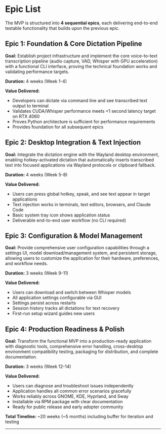 # Epic List

The MVP is structured into **4 sequential epics**, each delivering end-to-end testable functionality that builds upon the previous epic.

## Epic 1: Foundation & Core Dictation Pipeline

**Goal:** Establish project infrastructure and implement the core voice-to-text transcription pipeline (audio capture, VAD, Whisper with GPU acceleration) with a functional CLI interface, proving the technical foundation works and validating performance targets.

**Duration:** 4 weeks (Week 1-4)

**Value Delivered:**
- Developers can dictate via command line and see transcribed text output to terminal
- Validates CUDA/Whisper performance meets <1 second latency target on RTX 4060
- Proves Python architecture is sufficient for performance requirements
- Provides foundation for all subsequent epics

## Epic 2: Desktop Integration & Text Injection

**Goal:** Integrate the dictation engine with the Wayland desktop environment, enabling hotkey-activated dictation that automatically inserts transcribed text into focused applications via Wayland protocols or clipboard fallback.

**Duration:** 4 weeks (Week 5-8)

**Value Delivered:**
- Users can press global hotkey, speak, and see text appear in target applications
- Text injection works in terminals, text editors, browsers, and Claude Code
- Basic system tray icon shows application status
- Deliverable end-to-end user workflow (no CLI required)

## Epic 3: Configuration & Model Management

**Goal:** Provide comprehensive user configuration capabilities through a settings UI, model download/management system, and persistent storage, allowing users to customize the application for their hardware, preferences, and workflow needs.

**Duration:** 3 weeks (Week 9-11)

**Value Delivered:**
- Users can download and switch between Whisper models
- All application settings configurable via GUI
- Settings persist across restarts
- Session history tracks all dictations for text recovery
- First-run setup wizard guides new users

## Epic 4: Production Readiness & Polish

**Goal:** Transform the functional MVP into a production-ready application with diagnostic tools, comprehensive error handling, cross-desktop environment compatibility testing, packaging for distribution, and complete documentation.

**Duration:** 3 weeks (Week 12-14)

**Value Delivered:**
- Users can diagnose and troubleshoot issues independently
- Application handles all common error scenarios gracefully
- Works reliably across GNOME, KDE, Hyprland, and Sway
- Installable via RPM package with clear documentation
- Ready for public release and early adopter community

**Total Timeline:** ~20 weeks (~5 months) including buffer for iteration and testing

---
